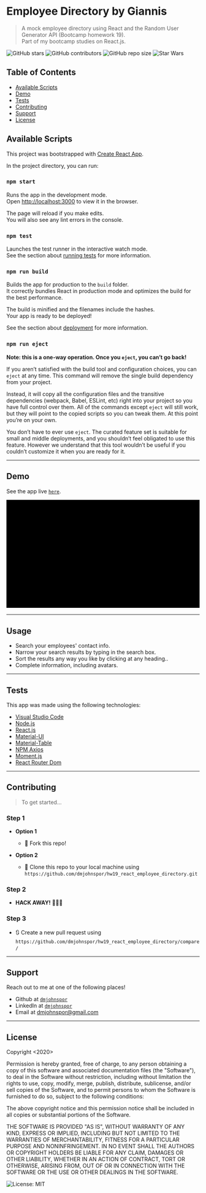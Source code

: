 # Employee Directory by Giannis

> A mock employee directory using React and the Random User Generator API (Bootcamp homework 19).<br>
> Part of my bootcamp studies on React.js.

![GitHub stars](https://img.shields.io/github/stars/dmjohnspor/HW19_react_employee_directory?style=social)
![GitHub contributors](https://img.shields.io/github/contributors/dmjohnspor/HW19_react_employee_directory)
![GitHub repo size](https://img.shields.io/github/repo-size/dmjohnspor/HW19_react_employee_directory)
![Star Wars](https://img.shields.io/badge/may%20the%20force-be%20with%20you-blue)

## Table of Contents

- [Available Scripts](#scripts)
- [Demo](#demo)
- [Tests](#tests)
- [Contributing](#contributing)
- [Support](#support)
- [License](#license)

<a name="scripts"/>

## Available Scripts
This project was bootstrapped with [Create React App](https://github.com/facebook/create-react-app).

In the project directory, you can run:

### `npm start`

Runs the app in the development mode.<br />
Open [http://localhost:3000](http://localhost:3000) to view it in the browser.

The page will reload if you make edits.<br />
You will also see any lint errors in the console.

### `npm test`

Launches the test runner in the interactive watch mode.<br />
See the section about [running tests](https://facebook.github.io/create-react-app/docs/running-tests) for more information.

### `npm run build`

Builds the app for production to the `build` folder.<br />
It correctly bundles React in production mode and optimizes the build for the best performance.

The build is minified and the filenames include the hashes.<br />
Your app is ready to be deployed!

See the section about [deployment](https://facebook.github.io/create-react-app/docs/deployment) for more information.

### `npm run eject`

**Note: this is a one-way operation. Once you `eject`, you can’t go back!**

If you aren’t satisfied with the build tool and configuration choices, you can `eject` at any time. This command will remove the single build dependency from your project.

Instead, it will copy all the configuration files and the transitive dependencies (webpack, Babel, ESLint, etc) right into your project so you have full control over them. All of the commands except `eject` will still work, but they will point to the copied scripts so you can tweak them. At this point you’re on your own.

You don’t have to ever use `eject`. The curated feature set is suitable for small and middle deployments, and you shouldn’t feel obligated to use this feature. However we understand that this tool wouldn’t be useful if you couldn’t customize it when you are ready for it.

---

<a name="demo"/>

## Demo

See the app live <a href="https://directory-by-giannis.herokuapp.com/" target="_blank">`here`</a>.

![](assets/demo_gif_1.gif)

---
## Usage

- Search your employees' contact info.
- Narrow your search results by typing in the search box.
- Sort the results any way you like by clicking at any heading..
- Complete information, including avatars. 

---

## Tests

This app was made using the following technologies:
- <a href="https://code.visualstudio.com/" target="_blank">Visual Studio Code</a>
- <a href="https://nodejs.org/en/" target="_blank">Node.js</a>
- <a href="https://reactjs.org/" target="_blank">React.js</a>
- <a href="https://material-ui.com/" target="_blank">Material-UI</a>
- <a href="https://material-table.com/#/" target="_blank">Material-Table</a>
- <a href="https://github.com/axios/axios" target="_blank">NPM Axios</a>
- <a href="https://momentjs.com/" target="_blank">Moment.js</a>
- <a href="https://reactrouter.com/web/guides/quick-start" target="_blank">React Router Dom</a>

---

## Contributing

> To get started...

### Step 1

- **Option 1**
    - 🍴 Fork this repo!

- **Option 2**
    - 👯 Clone this repo to your local machine using `https://github.com/dmjohnspor/hw19_react_employee_directory.git`

### Step 2

- **HACK AWAY!** 🔨🔨🔨

### Step 3

- 🔃 Create a new pull request using `https://github.com/dmjohnspor/hw19_react_employee_directory/compare/`

---

## Support

Reach out to me at one of the following places!

- Github at <a href="https://github.com/dmjohnspor" target="_blank">`dmjohnspor`</a>
- LinkedIn at <a href="https://www.linkedin.com/in/ioannis-sporidis-foster" target="_blank">`dmjohnspor`</a>
- Email at dmjohnspor@gmail.com


---

## License

Copyright <2020> <Ioannis Sporidis-Foster>

Permission is hereby granted, free of charge, to any person obtaining a copy of this software and associated documentation files (the "Software"), to deal in the Software without restriction, including without limitation the rights to use, copy, modify, merge, publish, distribute, sublicense, and/or sell copies of the Software, and to permit persons to whom the Software is furnished to do so, subject to the following conditions:

The above copyright notice and this permission notice shall be included in all copies or substantial portions of the Software.

THE SOFTWARE IS PROVIDED "AS IS", WITHOUT WARRANTY OF ANY KIND, EXPRESS OR IMPLIED, INCLUDING BUT NOT LIMITED TO THE WARRANTIES OF MERCHANTABILITY, FITNESS FOR A PARTICULAR PURPOSE AND NONINFRINGEMENT. IN NO EVENT SHALL THE AUTHORS OR COPYRIGHT HOLDERS BE LIABLE FOR ANY CLAIM, DAMAGES OR OTHER LIABILITY, WHETHER IN AN ACTION OF CONTRACT, TORT OR OTHERWISE, ARISING FROM, OUT OF OR IN CONNECTION WITH THE SOFTWARE OR THE USE OR OTHER DEALINGS IN THE SOFTWARE.

![License: MIT](https://img.shields.io/badge/License-MIT-yellow.svg)
